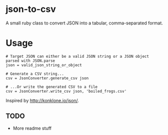 # json-to-csv
A small ruby class to convert JSON into a tabular, comma-separated format.

# Usage
    # Target JSON can either be a valid JSON string or a JSON object parsed with JSON.parse
    json = valid_json_string_or_object
    
    # Generate a CSV string...
    csv = JsonConverter.generate_csv json
    
    # ...Or write the generated CSV to a file
    csv = JsonConverter.write_csv json, 'boiled_frogs.csv'

Inspired by http://konklone.io/json/.

## TODO
* More readme stuff
